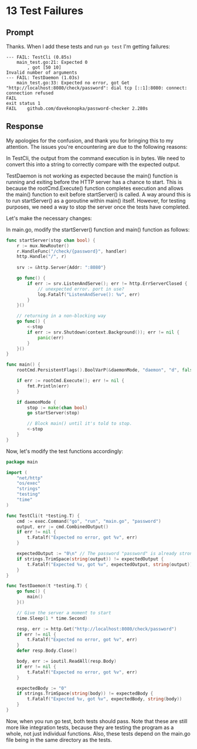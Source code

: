 # 13 Test Failures

## Prompt

Thanks. When I add these tests and run `go test` I'm getting failures:

```
--- FAIL: TestCli (0.85s)
    main_test.go:21: Expected 0
        , got [50 10]
Invalid number of arguments
--- FAIL: TestDaemon (1.03s)
    main_test.go:33: Expected no error, got Get "http://localhost:8080/check/password": dial tcp [::1]:8080: connect: connection refused
FAIL
exit status 1
FAIL	github.com/davekonopka/password-checker	2.280s
```

## Response

My apologies for the confusion, and thank you for bringing this to my attention. The issues you're encountering are due to the following reasons:

In TestCli, the output from the command execution is in bytes. We need to convert this into a string to correctly compare with the expected output.

TestDaemon is not working as expected because the main() function is running and exiting before the HTTP server has a chance to start. This is because the rootCmd.Execute() function completes execution and allows the main() function to exit before startServer() is called. A way around this is to run startServer() as a goroutine within main() itself. However, for testing purposes, we need a way to stop the server once the tests have completed.

Let's make the necessary changes:

In main.go, modify the startServer() function and main() function as follows:

```go
func startServer(stop chan bool) {
	r := mux.NewRouter()
	r.HandleFunc("/check/{password}", handler)
	http.Handle("/", r)
	
	srv := &http.Server{Addr: ":8080"}

	go func() {
		if err := srv.ListenAndServe(); err != http.ErrServerClosed {
			// unexpected error. port in use?
			log.Fatalf("ListenAndServe(): %v", err)
		}
	}()

	// returning in a non-blocking way
	go func() {
		<-stop
		if err := srv.Shutdown(context.Background()); err != nil {
			panic(err)
		}
	}()
}

func main() {
	rootCmd.PersistentFlags().BoolVarP(&daemonMode, "daemon", "d", false, "Start the password checker as a web server")

	if err := rootCmd.Execute(); err != nil {
		fmt.Println(err)
	}

	if daemonMode {
		stop := make(chan bool)
		go startServer(stop)

		// Block main() until it's told to stop.
		<-stop
	}
}
```

Now, let's modify the test functions accordingly:

```go
package main

import (
	"net/http"
	"os/exec"
	"strings"
	"testing"
	"time"
)

func TestCli(t *testing.T) {
	cmd := exec.Command("go", "run", "main.go", "password")
	output, err := cmd.CombinedOutput()
	if err != nil {
		t.Fatalf("Expected no error, got %v", err)
	}

	expectedOutput := "0\n" // The password "password" is already strong
	if strings.TrimSpace(string(output)) != expectedOutput {
		t.Fatalf("Expected %v, got %v", expectedOutput, string(output))
	}
}

func TestDaemon(t *testing.T) {
	go func() {
		main()
	}()

	// Give the server a moment to start
	time.Sleep(1 * time.Second)

	resp, err := http.Get("http://localhost:8080/check/password")
	if err != nil {
		t.Fatalf("Expected no error, got %v", err)
	}
	defer resp.Body.Close()

	body, err := ioutil.ReadAll(resp.Body)
	if err != nil {
		t.Fatalf("Expected no error, got %v", err)
	}

	expectedBody := "0"
	if strings.TrimSpace(string(body)) != expectedBody {
		t.Fatalf("Expected %v, got %v", expectedBody, string(body))
	}
}
```

Now, when you run go test, both tests should pass. Note that these are still more like integration tests, because they are testing the program as a whole, not just individual functions. Also, these tests depend on the main.go file being in the same directory as the tests.
